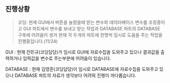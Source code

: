 ## 진행상황
> 코딩: 현재 GUI에서 버튼을 눌렸을때 받는 변수와 데이터베이스 변수를 조정중이고 GUI 파트에서 변수를 보내고 받는 작업과 DATABASE 파트의 DATABASE 구축에 어려움이 생겨 현재
> 각 두개의 파트에 한명씩 임시로 도움을 주는 작업을 진행중입니다.(11/24)

GUI : 현재 진민규(코딩담당)가 임시로 GUI에 자료수집을 도와주고 있으나 결과값을 출력하거나 입력값을 변수로 주는부분에 어려움이 있습니다.


DATABASE : 현재 김영준(코딩담당)이 임시로 DATABASE에 자료수집을 도와주고 있으나 DATABASE 파트의 자료가 생각보다 어려워 진행이 까다롭습니다.

